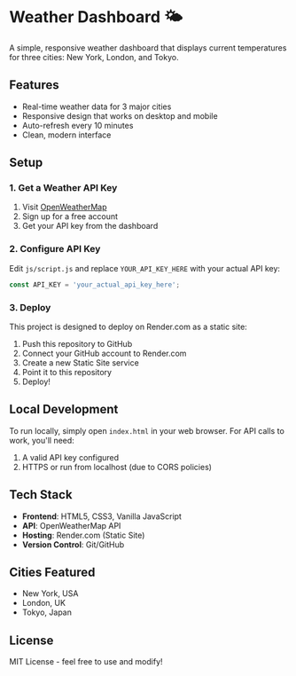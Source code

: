 # Weather Dashboard 🌤️

A simple, responsive weather dashboard that displays current temperatures for three cities: New York, London, and Tokyo.

## Features

- Real-time weather data for 3 major cities
- Responsive design that works on desktop and mobile
- Auto-refresh every 10 minutes
- Clean, modern interface

## Setup

### 1. Get a Weather API Key

1. Visit [OpenWeatherMap](https://openweathermap.org/api)
2. Sign up for a free account
3. Get your API key from the dashboard

### 2. Configure API Key

Edit `js/script.js` and replace `YOUR_API_KEY_HERE` with your actual API key:

```javascript
const API_KEY = 'your_actual_api_key_here';
```

### 3. Deploy

This project is designed to deploy on Render.com as a static site:

1. Push this repository to GitHub
2. Connect your GitHub account to Render.com
3. Create a new Static Site service
4. Point it to this repository
5. Deploy!

## Local Development

To run locally, simply open `index.html` in your web browser. For API calls to work, you'll need:

1. A valid API key configured
2. HTTPS or run from localhost (due to CORS policies)

## Tech Stack

- **Frontend**: HTML5, CSS3, Vanilla JavaScript
- **API**: OpenWeatherMap API
- **Hosting**: Render.com (Static Site)
- **Version Control**: Git/GitHub

## Cities Featured

- New York, USA
- London, UK  
- Tokyo, Japan

## License

MIT License - feel free to use and modify!
